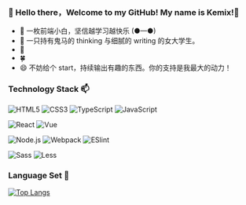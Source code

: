 ### 👋 Hello there，Welcome to my GitHub! My name is Kemix!👻
- 🤗 一枚前端小白，坚信越学习越快乐  (●—●)
- 💫 一只持有鬼马的 thinking 与细腻的 writing 的女大学生。
- 🌱 
- 🍀
- 😄 不妨给个 start，持续输出有趣的东西。你的支持是我最大的动力！

### Technology Stack 📫

![HTML5](https://img.shields.io/badge/-HTML5-%23E44D27?style=flat-square&logo=html5&logoColor=ffffff)
![CSS3](https://img.shields.io/badge/CSS3-yellow?style=flat-square&logo=css3)
![TypeScript](https://img.shields.io/badge/-TypeScript-007ACC?style=flat-square&logo=typescript&logoColor=white)
![JavaScript](https://img.shields.io/badge/JavaScript-red?style=flat-square&logo=JavaScript&logoColor=ffffff)

![React](https://img.shields.io/badge/React-blue?style=flat-square&logo=react&logoColor=ffffff)
![Vue](https://img.shields.io/badge/Vue.js-4FC08D?style=flat-square&logo=Vue.js&logoColor=ffffff)

![Node.js](https://img.shields.io/badge/Node.js-339933?style=flat-square&logo=Node.js&logoColor=ffffff)
![Webpack](https://img.shields.io/badge/Webpack-skyblue?style=flat-square&logo=Webpack&logoColor=ffffff)
![ESlint](https://img.shields.io/badge/ESLint-4B32C3?style=flat-square&logo=ESLint&logoColor=ffffff)

![Sass](https://img.shields.io/badge/-Sass-%23CC6699?style=flat-square&logo=sass&logoColor=ffffff)
![Less](https://img.shields.io/badge/Less-1171EE?style=flat-square&logo=Less&logoColor=ffffff)

### Language Set 🐤

[![Top Langs](https://github-readme-stats.vercel.app/api/top-langs/?username=kemix-zjj&layout=compact)](https://github.com/anuraghazra/github-readme-stats)
